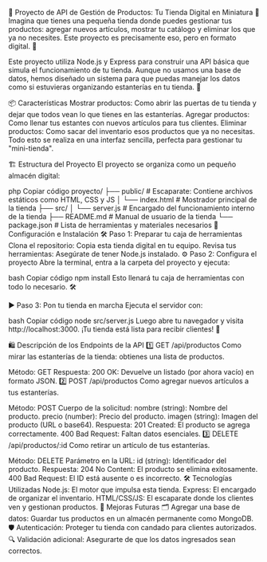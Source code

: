 

🌟 Proyecto de API de Gestión de Productos: Tu Tienda Digital en Miniatura 🌟
Imagina que tienes una pequeña tienda donde puedes gestionar tus productos: agregar nuevos artículos, mostrar tu catálogo y eliminar los que ya no necesites. Este proyecto es precisamente eso, pero en formato digital. 🚀

Este proyecto utiliza Node.js y Express para construir una API básica que simula el funcionamiento de tu tienda. Aunque no usamos una base de datos, hemos diseñado un sistema para que puedas manejar los datos como si estuvieras organizando estanterías en tu tienda. 🛒

📦 Características
Mostrar productos: Como abrir las puertas de tu tienda y dejar que todos vean lo que tienes en las estanterías.
Agregar productos: Como llenar tus estantes con nuevos artículos para tus clientes.
Eliminar productos: Como sacar del inventario esos productos que ya no necesitas.
Todo esto se realiza en una interfaz sencilla, perfecta para gestionar tu "mini-tienda".

🏗️ Estructura del Proyecto
El proyecto se organiza como un pequeño almacén digital:

php
Copiar código
proyecto/
├── public/               # Escaparate: Contiene archivos estáticos como HTML, CSS y JS
│   └── index.html        # Mostrador principal de la tienda
├── src/
│   └── server.js         # Encargado del funcionamiento interno de la tienda
├── README.md             # Manual de usuario de la tienda
└── package.json          # Lista de herramientas y materiales necesarios
🚀 Configuración e Instalación
🛠️ Paso 1: Preparar tu caja de herramientas
Clona el repositorio: Copia esta tienda digital en tu equipo.
Revisa tus herramientas: Asegúrate de tener Node.js instalado.
⚙️ Paso 2: Configura el proyecto
Abre la terminal, entra a la carpeta del proyecto y ejecuta:

bash
Copiar código
npm install
Esto llenará tu caja de herramientas con todo lo necesario. 🛠️

▶️ Paso 3: Pon tu tienda en marcha
Ejecuta el servidor con:

bash
Copiar código
node src/server.js
Luego abre tu navegador y visita http://localhost:3000. ¡Tu tienda está lista para recibir clientes! 🎉

🛍️ Descripción de los Endpoints de la API
1️⃣ GET /api/productos
Como mirar las estanterías de la tienda: obtienes una lista de productos.

Método: GET
Respuesta:
200 OK: Devuelve un listado (por ahora vacío) en formato JSON.
2️⃣ POST /api/productos
Como agregar nuevos artículos a tus estanterías.

Método: POST
Cuerpo de la solicitud:
nombre (string): Nombre del producto.
precio (number): Precio del producto.
imagen (string): Imagen del producto (URL o base64).
Respuesta:
201 Created: El producto se agrega correctamente.
400 Bad Request: Faltan datos esenciales.
3️⃣ DELETE /api/productos/:id
Como retirar un artículo de tus estanterías.

Método: DELETE
Parámetro en la URL:
id (string): Identificador del producto.
Respuesta:
204 No Content: El producto se elimina exitosamente.
400 Bad Request: El ID está ausente o es incorrecto.
🛠️ Tecnologías Utilizadas
Node.js: El motor que impulsa esta tienda.
Express: El encargado de organizar el inventario.
HTML/CSS/JS: El escaparate donde los clientes ven y gestionan productos.
🚧 Mejoras Futuras
🗂️ Agregar una base de datos: Guardar tus productos en un almacén permanente como MongoDB.
🛡️ Autenticación: Proteger tu tienda con candado para clientes autorizados.
🔍 Validación adicional: Asegurarte de que los datos ingresados sean correctos.